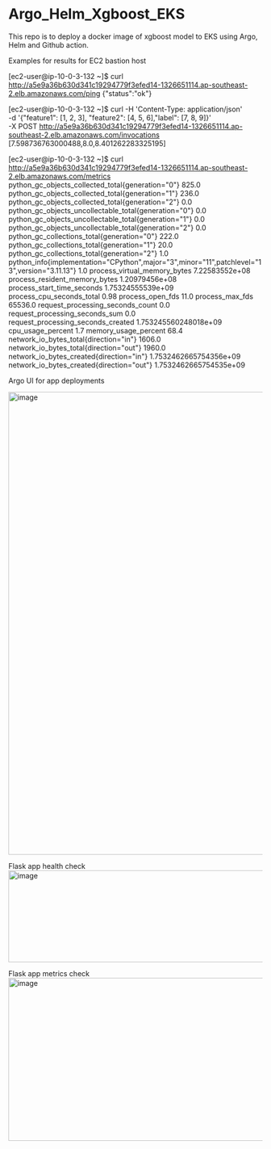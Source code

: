 # Argo_Helm_Xgboost_EKS

This repo is to deploy a docker image of xgboost model to EKS using Argo, Helm and Github action. 

Examples for results for EC2 bastion host

[ec2-user@ip-10-0-3-132 ~]$ curl http://a5e9a36b630d341c19294779f3efed14-1326651114.ap-southeast-2.elb.amazonaws.com/ping
{"status":"ok"}

[ec2-user@ip-10-0-3-132 ~]$ curl -H 'Content-Type: application/json' \
   -d '{"feature1": [1, 2, 3], "feature2": [4, 5, 6],"label": [7, 8, 9]}' \
   -X POST http://a5e9a36b630d341c19294779f3efed14-1326651114.ap-southeast-2.elb.amazonaws.com/invocations
[7.598736763000488,8.0,8.401262283325195]


[ec2-user@ip-10-0-3-132 ~]$ curl http://a5e9a36b630d341c19294779f3efed14-1326651114.ap-southeast-2.elb.amazonaws.com/metrics
python_gc_objects_collected_total{generation="0"} 825.0
python_gc_objects_collected_total{generation="1"} 236.0
python_gc_objects_collected_total{generation="2"} 0.0
python_gc_objects_uncollectable_total{generation="0"} 0.0
python_gc_objects_uncollectable_total{generation="1"} 0.0
python_gc_objects_uncollectable_total{generation="2"} 0.0
python_gc_collections_total{generation="0"} 222.0
python_gc_collections_total{generation="1"} 20.0
python_gc_collections_total{generation="2"} 1.0
python_info{implementation="CPython",major="3",minor="11",patchlevel="13",version="3.11.13"} 1.0
process_virtual_memory_bytes 7.22583552e+08
process_resident_memory_bytes 1.20979456e+08
process_start_time_seconds 1.75324555539e+09
process_cpu_seconds_total 0.98
process_open_fds 11.0
process_max_fds 65536.0
request_processing_seconds_count 0.0
request_processing_seconds_sum 0.0
request_processing_seconds_created 1.753245560248018e+09
cpu_usage_percent 1.7
memory_usage_percent 68.4
network_io_bytes_total{direction="in"} 1606.0
network_io_bytes_total{direction="out"} 1960.0
network_io_bytes_created{direction="in"} 1.7532462665754356e+09
network_io_bytes_created{direction="out"} 1.7532462665754535e+09

Argo UI for app deployments

<img width="1850" height="917" alt="image" src="https://github.com/user-attachments/assets/d373b8c8-3ccb-4657-b583-74c635d7a099" />

Flask app health check 
<img width="1044" height="182" alt="image" src="https://github.com/user-attachments/assets/9d1f7f6d-854e-45c0-8699-efaabc511921" />

Flask app metrics check 
<img width="1869" height="323" alt="image" src="https://github.com/user-attachments/assets/3e7dbba5-aa15-40a6-a429-98b280e30e98" />



